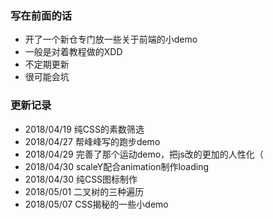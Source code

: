### 写在前面的话

- 开了一个新仓专门放一些关于前端的小demo
- 一般是对着教程做的XDD
- 不定期更新
- 很可能会坑



### 更新记录

- 2018/04/19 纯CSS的素数筛选
- 2018/04/27 帮峰峰写的跑步demo
- 2018/04/29 完善了那个运动demo，把js改的更加的人性化（
- 2018/04/30 scaleY配合animation制作loading
- 2018/04/30 纯CSS图标制作
- 2018/05/01 二叉树的三种遍历
- 2018/05/07 CSS揭秘的一些小demo